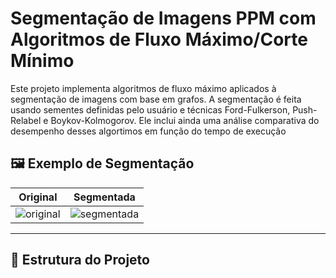 # Segmentação de Imagens PPM com Algoritmos de Fluxo Máximo/Corte Mínimo

Este projeto implementa algoritmos de fluxo máximo aplicados à segmentação de imagens com base em grafos. A segmentação é feita usando sementes definidas pelo usuário e técnicas  Ford-Fulkerson, Push-Relabel e Boykov-Kolmogorov. Ele inclui ainda uma análise comparativa do desempenho desses algortimos em função do tempo de execução

## 🖼️ Exemplo de Segmentação

| Original                | Segmentada              |
|-------------------------|-------------------------|
| ![original](imgs/original/exemplo.png) | ![segmentada](imgs/segmentadas/exemplo.png) |

---

## 📂 Estrutura do Projeto



